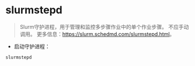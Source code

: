 # slurmstepd

> Slurm守护进程，用于管理和监控多步骤作业中的单个作业步骤。
> 不应手动调用。
> 更多信息：<https://slurm.schedmd.com/slurmstepd.html>。

- 启动守护进程：

`slurmstepd`